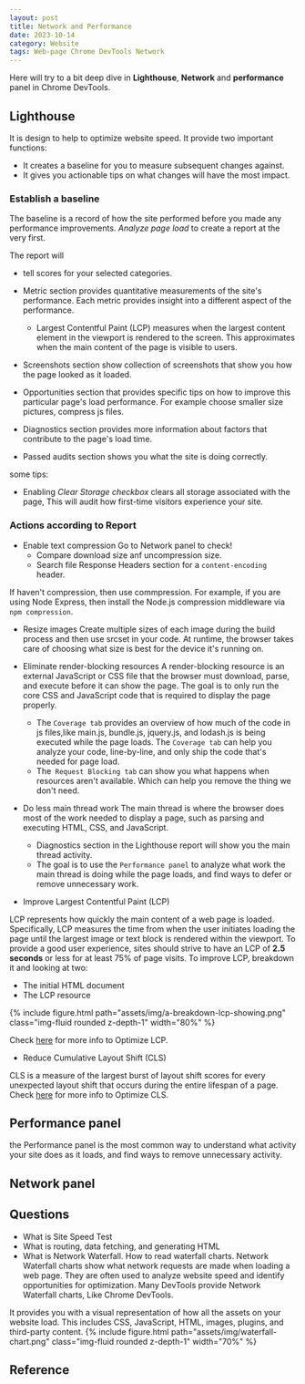```yaml
---
layout: post
title: Network and Performance
date: 2023-10-14
category: Website
tags: Web-page Chrome DevTools Network
---
```


Here will try to a bit deep dive in **Lighthouse**, **Network** and **performance** panel in Chrome DevTools.

## Lighthouse

It is design to help to optimize website speed. It provide two important functions:
- It creates a baseline for you to measure subsequent changes against.
- It gives you actionable tips on what changes will have the most impact.

### Establish a baseline
The baseline is a record of how the site performed before you made any performance improvements.
*Analyze page load* to create a report at the very first.

The report will 
- tell scores for your selected categories.
- Metric section provides quantitative measurements of the site's performance. Each metric provides insight into a different aspect of the performance. 
  - Largest Contentful Paint (LCP) measures when the largest content element in the viewport is rendered to the screen. This approximates when the main content of the page is visible to users. 

- Screenshots section show collection of screenshots that show you how the page looked as it loaded.
- Opportunities section that provides specific tips on how to improve this particular page's load performance. For example choose smaller size pictures, compress js files.
- Diagnostics section provides more information about factors that contribute to the page's load time.
- Passed audits section shows you what the site is doing correctly. 

some tips:
- Enabling *Clear Storage checkbox* clears all storage associated with the page, This will audit how first-time visitors experience your site.

### Actions according to Report

- Enable text compression
Go to Network panel to check!
  - Compare download size anf uncompression size.
  - Search file Response Headers section for a `content-encoding` header.

If haven't compression, then use commpression. For example, if you are using Node Express, then install the Node.js compression middleware via `npm compression`. 

- Resize images
Create multiple sizes of each image during the build process and then use srcset in your code. At runtime, the browser takes care of choosing what size is best for the device it's running on. 

- Eliminate render-blocking resources
A render-blocking resource is an external JavaScript or CSS file that the browser must download, parse, and execute before it can show the page. 
The goal is to only run the core CSS and JavaScript code that is required to display the page properly.
  - The `Coverage tab` provides an overview of how much of the code in js files,like main.js, bundle.js, jquery.js, and lodash.js is being executed while the page loads. The `Coverage tab` can help you analyze your code, line-by-line, and only ship the code that's needed for page load.
  - The` Request Blocking tab` can show you what happens when resources aren't available. Which can help you remove the thing we don't need.

- Do less main thread work
The main thread is where the browser does most of the work needed to display a page, such as parsing and executing HTML, CSS, and JavaScript.
  - Diagnostics section in the Lighthouse report will show you the main thread activity.
  - The goal is to use the `Performance panel` to analyze what work the main thread is doing while the page loads, and find ways to defer or remove unnecessary work.

- Improve Largest Contentful Paint (LCP)

LCP represents how quickly the main content of a web page is loaded. Specifically, LCP measures the time from when the user initiates loading the page until the largest image or text block is rendered within the viewport.
To provide a good user experience, sites should strive to have an LCP of **2.5 seconds** or less for at least 75% of page visits.
To improve LCP, breakdown it and looking at two:
  - The initial HTML document
  - The LCP resource

{% include figure.html path="assets/img/a-breakdown-lcp-showing.png" class="img-fluid rounded z-depth-1" width="80%" %}

Check [here](https://web.dev/articles/optimize-lcp) for more info to Optimize LCP.

- Reduce Cumulative Layout Shift (CLS)

CLS is a measure of the largest burst of layout shift scores for every unexpected layout shift that occurs during the entire lifespan of a page.
Check [here](https://web.dev/articles/cls) for more info to Optimize CLS.

## Performance panel 
the Performance panel is the most common way to understand what activity your site does as it loads, and find ways to remove unnecessary activity.


## Network panel

## Questions
- What is Site Speed Test
- What is routing, data fetching, and generating HTML
- What is Network Waterfall. How to read waterfall charts.
Network Waterfall charts show what network requests are made when loading a web page. They are often used to analyze website speed and identify opportunities for optimization. Many DevTools provide Network Waterfall charts, Like Chrome DevTools.

It provides you with a visual representation of how all the assets on your website load. This includes CSS, JavaScript, HTML, images, plugins, and third-party content.
{% include figure.html path="assets/img/waterfall-chart.png" class="img-fluid rounded z-depth-1" width="70%" %}

## Reference

